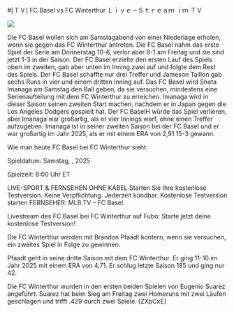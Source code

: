 #[ＴＶ] FC Basel vs FC Winterthur Ｌｉｖｅ－Ｓｔｒｅａｍ ｉｍ ＴＶ  
  
  
[![](https://i.imgur.com/qSNzIqt.png)](https://movie.rssnews.media/xmGdXAzZk.php)  
  
Die FC Basel wollen sich am Samstagabend von einer Niederlage erholen, wenn sie gegen das FC Winterthur antreten. Die FC Basel nahm das erste Spiel der Serie am Donnerstag 10-6, verlor aber 8-1 am Freitag und sie sind jetzt 1-3 in der Saison. Der FC Basel erzielte den ersten Lauf des Spiels oben im zweiten, gab aber unten im Inning zwei auf und folgte dem Rest des Spiels. Der FC Basel schaffte nur drei Treffer und Jameson Taillon gab sechs Runs in vier und einem dritten Inning auf. Das FC Basel wird Shota Imanaga am Samstag den Ball geben, da sie versuchen, mindestens eine Serienaufteilung mit dem FC Winterthur zu erreichen. Imanaga wird in dieser Saison seinen zweiten Start machen, nachdem er in Japan gegen die Los Angeles Dodgers gespielt hat. Der FC BaselH würde das Spiel verlieren, aber Imanaga war großartig, als er vier Innings warf, ohne einen Treffer aufzugeben. Imanaga ist in seiner zweiten Saison bei der FC Basel und er war großartig im Jahr 2025, als er mit einem ERA von 2,91 15-3 gewann.

Wie man heute FC Basel bei FC Winterthur sieht:

Spieldatum: Samstag, , 2025

Spielzeit: 8:00 Uhr ET

LIVE-SPORT & FERNSEHEN OHNE KABEL
Starten Sie Ihre kostenlose Testversion. Keine Verpflichtung. Jederzeit kündbar.
Kostenlose Testversion starten
FERNSEHER: MLB.TV – FC Basel

Livestream des FC Basel bei FC Winterthur auf Fubo: Starte jetzt deine kostenlose Testversion!

Die FC Winterthur werden mit Brandon Pfaadt kontern, wenn sie versuchen, ein zweites Spiel in Folge zu gewinnen.

Pfaadt geht in seine dritte Saison mit dem FC Winterthur. Er ging 11-10 im Jahr 2025 mit einem ERA von 4,71. Er schlug letzte Saison 185 und ging nur 42.

Die FC Winterthur wurden in den ersten beiden Spielen von Eugenio Suarez angeführt. Suarez hat beim Sieg am Freitag zwei Homeruns mit zwei Läufen geschlagen und trifft .429 durch zwei Spiele. [ZXpCxE]
